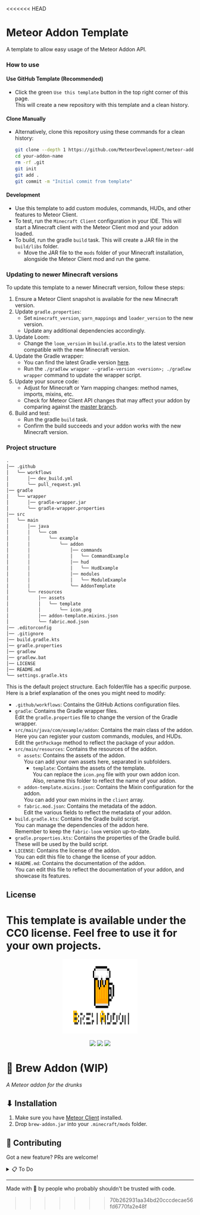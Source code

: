 <<<<<<< HEAD
# Meteor Addon Template

A template to allow easy usage of the Meteor Addon API.

### How to use

#### Use GitHub Template (Recommended)

- Click the green `Use this template` button in the top right corner of this page.  
  This will create a new repository with this template and a clean history.

#### Clone Manually

- Alternatively, clone this repository using these commands for a clean history:
  ```bash
  git clone --depth 1 https://github.com/MeteorDevelopment/meteor-addon-template your-addon-name
  cd your-addon-name
  rm -rf .git
  git init
  git add .
  git commit -m "Initial commit from template"
  ```

#### Development

- Use this template to add custom modules, commands, HUDs, and other features to Meteor Client.
- To test, run the `Minecraft Client` configuration in your IDE.
  This will start a Minecraft client with the Meteor Client mod and your addon loaded.
- To build, run the gradle `build` task. This will create a JAR file in the `build/libs` folder.
    - Move the JAR file to the `mods` folder of your Minecraft installation, alongside the Meteor Client mod and run the
      game.

### Updating to newer Minecraft versions

To update this template to a newer Minecraft version, follow these steps:

1. Ensure a Meteor Client snapshot is available for the new Minecraft version.
2. Update `gradle.properties`:
    - Set `minecraft_version`, `yarn_mappings` and `loader_version` to the new version.
    - Update any additional dependencies accordingly.
3. Update Loom:
    - Change the `loom_version` in `build.gradle.kts` to the latest version compatible with the new Minecraft version.
4. Update the Gradle wrapper:
    - You can find the latest Gradle version [here](https://gradle.org/releases/).
    - Run the `./gradlew wrapper --gradle-version <version>; ./gradlew wrapper` command to update the wrapper script.
5. Update your source code:
    - Adjust for Minecraft or Yarn mapping changes: method names, imports, mixins, etc.
    - Check for Meteor Client API changes that may affect your addon by comparing against the
      [master branch](https://github.com/MeteorDevelopment/meteor-client/tree/master).
6. Build and test:
    - Run the gradle `build` task.
    - Confirm the build succeeds and your addon works with the new Minecraft version.

### Project structure

```text
.
│── .github
│   ╰── workflows
│       │── dev_build.yml
│       ╰── pull_request.yml
│── gradle
│   ╰── wrapper
│       │── gradle-wrapper.jar
│       ╰── gradle-wrapper.properties
│── src
│   ╰── main
│       │── java
│       │   ╰── com
│       │       ╰── example
│       │           ╰── addon
│       │               │── commands
│       │               │   ╰── CommandExample
│       │               │── hud
│       │               │   ╰── HudExample
│       │               │── modules
│       │               │   ╰── ModuleExample
│       │               ╰── AddonTemplate
│       ╰── resources
│           │── assets
│           │   ╰── template
│           │       ╰── icon.png
│           │── addon-template.mixins.json
│           ╰── fabric.mod.json
│── .editorconfig
│── .gitignore
│── build.gradle.kts
│── gradle.properties
│── gradlew
│── gradlew.bat
│── LICENSE
│── README.md
╰── settings.gradle.kts
```

This is the default project structure. Each folder/file has a specific purpose.  
Here is a brief explanation of the ones you might need to modify:

- `.github/workflows`: Contains the GitHub Actions configuration files.
- `gradle`: Contains the Gradle wrapper files.  
  Edit the `gradle.properties` file to change the version of the Gradle wrapper.
- `src/main/java/com/example/addon`: Contains the main class of the addon.  
  Here you can register your custom commands, modules, and HUDs.  
  Edit the `getPackage` method to reflect the package of your addon.
- `src/main/resources`: Contains the resources of the addon.
    - `assets`: Contains the assets of the addon.  
      You can add your own assets here, separated in subfolders.
        - `template`: Contains the assets of the template.  
          You can replace the `icon.png` file with your own addon icon.  
          Also, rename this folder to reflect the name of your addon.
    - `addon-template.mixins.json`: Contains the Mixin configuration for the addon.  
      You can add your own mixins in the `client` array.
    - `fabric.mod.json`: Contains the metadata of the addon.  
      Edit the various fields to reflect the metadata of your addon.
- `build.gradle.kts`: Contains the Gradle build script.  
  You can manage the dependencies of the addon here.  
  Remember to keep the `fabric-loom` version up-to-date.
- `gradle.properties.kts`: Contains the properties of the Gradle build.  
  These will be used by the build script.
- `LICENSE`: Contains the license of the addon.  
  You can edit this file to change the license of your addon.
- `README.md`: Contains the documentation of the addon.  
  You can edit this file to reflect the documentation of your addon, and showcase its features.

## License

This template is available under the CC0 license. Feel free to use it for your own projects.
=======
<p align="center">
    <img src="BrewAddonLogo.png" width="200" height="200" style="image-rendering: pixelated;">
</p>

<p align="center">
  <img src="https://img.shields.io/badge/status-WIP-yellow" />
  <img src="https://img.shields.io/badge/PRs-welcome-yellow" />
  <img src="https://img.shields.io/badge/made%20with-%F0%9F%8D%BA-ffe200" />
</p>

# 🍺 Brew Addon (WIP)
_A Meteor addon for the drunks_

## ⬇ Installation
1. Make sure you have [Meteor Client](https://meteorclient.com) installed.
2. Drop `brew-addon.jar` into your `.minecraft/mods` folder. 

## 🍻 Contributing
Got a new feature? PRs are welcome!

<details>
<summary>📋 To Do</summary>

- [ ] Add addon structure  
- [ ] Teleport Util  
- [ ] Add modules  
  - [ ] R3akeOn3_'s Auto Sign  
  - [ ] R3akeOn3_'s Shulker Preview  
  - [ ] Eglijohn's stuff (WIP)  
- [ ] Make support for 1.21.1 - Latest  
- [ ] Get people to actually use it  

</details>

---

Made with 🍺 by people who probably shouldn't be trusted with code.
>>>>>>> 70b262931aa34bd20cccdecae56fd6770fa2e48f
